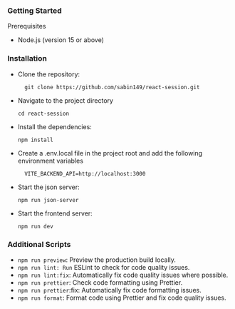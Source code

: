 ### Getting Started

Prerequisites

- Node.js (version 15 or above)

### Installation

- Clone the repository:
  ```
    git clone https://github.com/sabin149/react-session.git
  ```
- Navigate to the project directory
  ```
  cd react-session
  ```
- Install the dependencies:

  ```
  npm install
  ```

- Create a .env.local file in the project root and add the following environment variables

  ```
    VITE_BACKEND_API=http://localhost:3000
  ```

- Start the json server:

  ```
  npm run json-server
  ```

- Start the frontend server:

  ```
  npm run dev
  ```

### Additional Scripts

- `npm run preview`: Preview the production build locally.
- `npm run lint: Run` ESLint to check for code quality issues.
- `npm run lint:fix`: Automatically fix code quality issues where possible.
- `npm run prettier`: Check code formatting using Prettier.
- `npm run prettier`:fix: Automatically fix code formatting issues.
- `npm run format`: Format code using Prettier and fix code quality issues.
